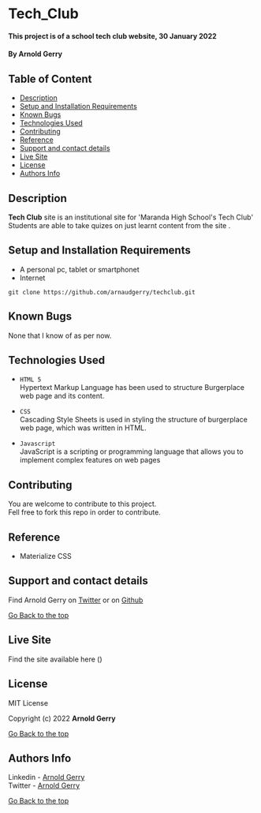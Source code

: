 # Tech_Club

#### This project is of a school tech club website, 30 January 2022
#### By **Arnold Gerry**

## Table of Content
+ [Description](#Description)
+ [Setup and Installation Requirements](#Setup-and-Installation-Requirements)
+ [Known Bugs](#Known-Bugs)
+ [Technologies Used](#Technologies-Used)
+ [Contributing](#Contributing)
+ [Reference](#Reference)
+ [Support and contact details](#Support-and-contact-details)
+ [Live Site](#Live-Site)
+ [License](#License)
+ [Authors Info](#Authors-Info)


## Description
**Tech Club** site is an institutional site for 'Maranda High School's Tech Club'   
Students are able to take quizes on just learnt content from the site .

## Setup and Installation Requirements
* A personal pc, tablet or smartphonet
* Internet

`git clone https://github.com/arnaudgerry/techclub.git`

## Known Bugs
None that I know of as per now.

## Technologies Used
- `HTML 5`   
   Hypertext Markup Language has been used to structure Burgerplace web page and its content.   


- `CSS`       
   Cascading Style Sheets is used in styling the structure of burgerplace web page, which was written in HTML. 

- `Javascript`       
   JavaScript is a scripting or programming language that allows you to implement complex features on web pages

## Contributing   
You are welcome to contribute to this project.    
Fell free to fork this repo in order to contribute.
   
## Reference
* Materialize CSS

## Support and contact details
Find Arnold Gerry on [Twitter](https://twitter.com/arnoldgerry1) or on [Github](https://github.com/arnaudgerry/ )

[Go Back to the top](#techclub)

## Live Site   
Find the site available here ()  


## License  

MIT License

Copyright (c) 2022 **Arnold Gerry**

[Go Back to the top](#techclub)

## Authors Info

Linkedin - [Arnold Gerry](https://ke.linkedin.com/in/arnoldgerry)    
Twitter - [Arnold Gerry](https://twitter.com/arnoldgerry1)

[Go Back to the top](#techclub)

